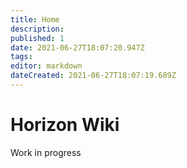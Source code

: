 ```yaml
---
title: Home
description: 
published: 1
date: 2021-06-27T18:07:20.947Z
tags: 
editor: markdown
dateCreated: 2021-06-27T18:07:19.689Z
---
```


# Horizon Wiki
Work in progress